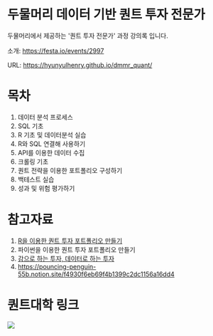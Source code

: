 # 두물머리 데이터 기반 퀀트 투자 전문가

두물머리에서 제공하는 '퀀트 투자 전문가' 과정 강의록 입니다.

소개: <https://festa.io/events/2997>

URL: https://hyunyulhenry.github.io/dmmr_quant/

# 목차

1.  데이터 분석 프로세스
2.  SQL 기초
3.  R 기초 및 데이터분석 실습
4.  R와 SQL 연결해 사용하기
5.  API를 이용한 데이터 수집
6.  크롤링 기초
7.  퀀트 전략을 이용한 포트폴리오 구성하기
8.  백테스트 실습
9.  성과 및 위험 평가하기

# 참고자료

1.  [R을 이용한 퀀트 투자 포트폴리오 만들기](http://www.yes24.com/Product/Goods/97163849)
2.  파이썬을 이용한 퀀트 투자 포트폴리오 만들기
3.  [감으로 하는 투자, 데이터로 하는 투자](http://www.yes24.com/Product/Goods/108408162)
4. https://pouncing-penguin-55b.notion.site/f4930f6eb69f4b1399c2dc1156a16dd4

# 퀀트대학 링크

[![](https://github.com/hyunyulhenry/quant_py/blob/main/image/search.png?raw=true)](https://www.youtube.com/channel/UCHfiWvw33aSBktAlWICfPKQ?sub_confirmation=1)
